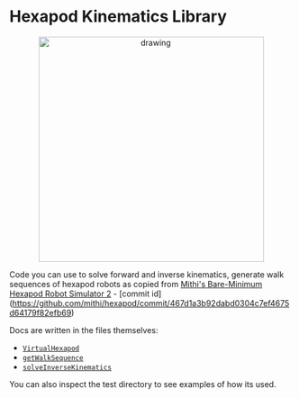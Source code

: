 # Hexapod Kinematics Library

<p align="center">
    <img src="https://mithi.github.io/robotics-blog/show-off.gif" alt="drawing" width="400" />
</p>

Code you can use to solve forward and inverse kinematics, generate walk sequences of hexapod robots as copied from [Mithi's Bare-Minimum Hexapod Robot Simulator 2](https://github.com/mithi/hexapod) - [commit id] (https://github.com/mithi/hexapod/commit/467d1a3b92dabd0304c7ef4675d64179f82efb69)

Docs are written in the files themselves:

-   [`VirtualHexapod`](./src/VirtualHexapod)
-   [`getWalkSequence`](./src/solvers/walkSequenceSolver)
-   [`solveInverseKinematics`](./src/solvers/)

You can also inspect the test directory to see examples of how its used.
